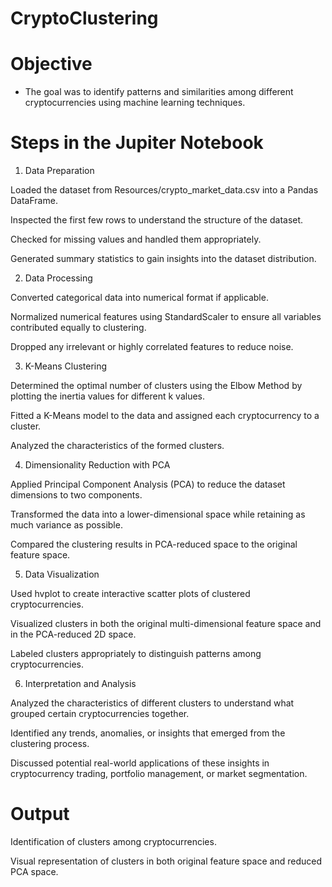 # CryptoClustering

# Objective 
- The goal was to identify patterns and similarities among different cryptocurrencies using machine learning techniques.

# Steps in the Jupiter Notebook

1. Data Preparation

Loaded the dataset from Resources/crypto_market_data.csv into a Pandas DataFrame.

Inspected the first few rows to understand the structure of the dataset.

Checked for missing values and handled them appropriately.

Generated summary statistics to gain insights into the dataset distribution.

2. Data Processing

Converted categorical data into numerical format if applicable.

Normalized numerical features using StandardScaler to ensure all variables contributed equally to clustering.

Dropped any irrelevant or highly correlated features to reduce noise.

3. K-Means Clustering

Determined the optimal number of clusters using the Elbow Method by plotting the inertia values for different k values.

Fitted a K-Means model to the data and assigned each cryptocurrency to a cluster.

Analyzed the characteristics of the formed clusters.

4. Dimensionality Reduction with PCA

Applied Principal Component Analysis (PCA) to reduce the dataset dimensions to two components.

Transformed the data into a lower-dimensional space while retaining as much variance as possible.

Compared the clustering results in PCA-reduced space to the original feature space.

5. Data Visualization

Used hvplot to create interactive scatter plots of clustered cryptocurrencies.

Visualized clusters in both the original multi-dimensional feature space and in the PCA-reduced 2D space.

Labeled clusters appropriately to distinguish patterns among cryptocurrencies.

6. Interpretation and Analysis

Analyzed the characteristics of different clusters to understand what grouped certain cryptocurrencies together.

Identified any trends, anomalies, or insights that emerged from the clustering process.

Discussed potential real-world applications of these insights in cryptocurrency trading, portfolio management, or market segmentation.

# Output

Identification of clusters among cryptocurrencies.

Visual representation of clusters in both original feature space and reduced PCA space.
